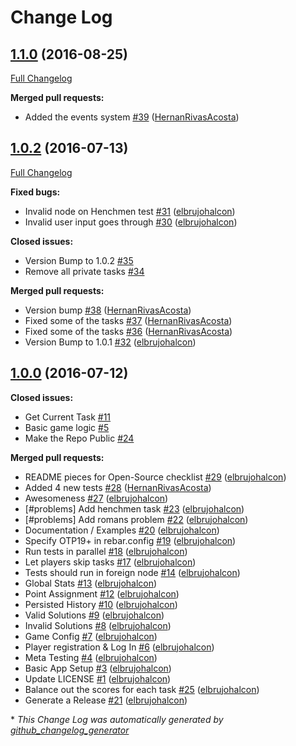 # Change Log

## [1.1.0](https://github.com/inaka/beam_olympics/tree/1.1.0) (2016-08-25)
[Full Changelog](https://github.com/inaka/beam_olympics/compare/1.0.2...1.1.0)

**Merged pull requests:**

- Added the events system [\#39](https://github.com/inaka/beam_olympics/pull/39) ([HernanRivasAcosta](https://github.com/HernanRivasAcosta))

## [1.0.2](https://github.com/inaka/beam_olympics/tree/1.0.2) (2016-07-13)
[Full Changelog](https://github.com/inaka/beam_olympics/compare/1.0.0...1.0.2)

**Fixed bugs:**

- Invalid node on Henchmen test [\#31](https://github.com/inaka/beam_olympics/pull/31) ([elbrujohalcon](https://github.com/elbrujohalcon))
- Invalid user input goes through [\#30](https://github.com/inaka/beam_olympics/pull/30) ([elbrujohalcon](https://github.com/elbrujohalcon))

**Closed issues:**

- Version Bump to 1.0.2 [\#35](https://github.com/inaka/beam_olympics/issues/35)
- Remove all private tasks [\#34](https://github.com/inaka/beam_olympics/issues/34)

**Merged pull requests:**

- Version bump [\#38](https://github.com/inaka/beam_olympics/pull/38) ([HernanRivasAcosta](https://github.com/HernanRivasAcosta))
- Fixed some of the tasks [\#37](https://github.com/inaka/beam_olympics/pull/37) ([HernanRivasAcosta](https://github.com/HernanRivasAcosta))
- Fixed some of the tasks [\#36](https://github.com/inaka/beam_olympics/pull/36) ([HernanRivasAcosta](https://github.com/HernanRivasAcosta))
- Version Bump to 1.0.1 [\#32](https://github.com/inaka/beam_olympics/pull/32) ([elbrujohalcon](https://github.com/elbrujohalcon))

## [1.0.0](https://github.com/inaka/beam_olympics/tree/1.0.0) (2016-07-12)
**Closed issues:**

- Get Current Task [\#11](https://github.com/inaka/beam_olympics/issues/11)
- Basic game logic [\#5](https://github.com/inaka/beam_olympics/issues/5)
- Make the Repo Public [\#24](https://github.com/inaka/beam_olympics/issues/24)

**Merged pull requests:**

- README pieces for Open-Source checklist [\#29](https://github.com/inaka/beam_olympics/pull/29) ([elbrujohalcon](https://github.com/elbrujohalcon))
- Added 4 new tests [\#28](https://github.com/inaka/beam_olympics/pull/28) ([HernanRivasAcosta](https://github.com/HernanRivasAcosta))
- Awesomeness [\#27](https://github.com/inaka/beam_olympics/pull/27) ([elbrujohalcon](https://github.com/elbrujohalcon))
- \[\#problems\] Add henchmen task [\#23](https://github.com/inaka/beam_olympics/pull/23) ([elbrujohalcon](https://github.com/elbrujohalcon))
- \[\#problems\] Add romans problem [\#22](https://github.com/inaka/beam_olympics/pull/22) ([elbrujohalcon](https://github.com/elbrujohalcon))
- Documentation / Examples [\#20](https://github.com/inaka/beam_olympics/pull/20) ([elbrujohalcon](https://github.com/elbrujohalcon))
- Specify OTP19+ in rebar.config [\#19](https://github.com/inaka/beam_olympics/pull/19) ([elbrujohalcon](https://github.com/elbrujohalcon))
- Run tests in parallel [\#18](https://github.com/inaka/beam_olympics/pull/18) ([elbrujohalcon](https://github.com/elbrujohalcon))
- Let players skip tasks [\#17](https://github.com/inaka/beam_olympics/pull/17) ([elbrujohalcon](https://github.com/elbrujohalcon))
- Tests should run in foreign node [\#14](https://github.com/inaka/beam_olympics/pull/14) ([elbrujohalcon](https://github.com/elbrujohalcon))
- Global Stats [\#13](https://github.com/inaka/beam_olympics/pull/13) ([elbrujohalcon](https://github.com/elbrujohalcon))
- Point Assignment [\#12](https://github.com/inaka/beam_olympics/pull/12) ([elbrujohalcon](https://github.com/elbrujohalcon))
- Persisted History [\#10](https://github.com/inaka/beam_olympics/pull/10) ([elbrujohalcon](https://github.com/elbrujohalcon))
- Valid Solutions [\#9](https://github.com/inaka/beam_olympics/pull/9) ([elbrujohalcon](https://github.com/elbrujohalcon))
- Invalid Solutions [\#8](https://github.com/inaka/beam_olympics/pull/8) ([elbrujohalcon](https://github.com/elbrujohalcon))
- Game Config [\#7](https://github.com/inaka/beam_olympics/pull/7) ([elbrujohalcon](https://github.com/elbrujohalcon))
- Player registration & Log In [\#6](https://github.com/inaka/beam_olympics/pull/6) ([elbrujohalcon](https://github.com/elbrujohalcon))
- Meta Testing [\#4](https://github.com/inaka/beam_olympics/pull/4) ([elbrujohalcon](https://github.com/elbrujohalcon))
- Basic App Setup [\#3](https://github.com/inaka/beam_olympics/pull/3) ([elbrujohalcon](https://github.com/elbrujohalcon))
- Update LICENSE [\#1](https://github.com/inaka/beam_olympics/pull/1) ([elbrujohalcon](https://github.com/elbrujohalcon))
- Balance out the scores for each task [\#25](https://github.com/inaka/beam_olympics/pull/25) ([elbrujohalcon](https://github.com/elbrujohalcon))
- Generate a Release [\#21](https://github.com/inaka/beam_olympics/pull/21) ([elbrujohalcon](https://github.com/elbrujohalcon))



\* *This Change Log was automatically generated by [github_changelog_generator](https://github.com/skywinder/Github-Changelog-Generator)*